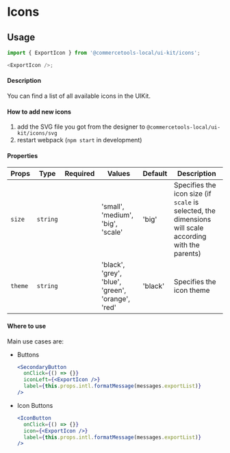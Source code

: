 # Icons

## Usage

```js
import { ExportIcon } from '@commercetools-local/ui-kit/icons';

<ExportIcon />;
```

#### Description

You can find a list of all available icons in the UIKit.

#### How to add new icons

1.  add the SVG file you got from the designer to `@commercetools-local/ui-kit/icons/svg`
2.  restart webpack (`npm start` in development)

#### Properties

| Props   | Type     | Required | Values                                            | Default | Description                                                                                            |
| ------- | -------- | :------: | ------------------------------------------------- | ------- | ------------------------------------------------------------------------------------------------------ |
| `size`  | `string` |          | 'small', 'medium', 'big', 'scale'                 | 'big'   | Specifies the icon size (if `scale` is selected, the dimensions will scale according with the parents) |
| `theme` | `string` |          | 'black', 'grey', 'blue', 'green', 'orange', 'red' | 'black' | Specifies the icon theme                                                                               |

#### Where to use

Main use cases are:

- Buttons

  ```jsx
  <SecondaryButton
    onClick={() => {}}
    iconLeft={<ExportIcon />}
    label={this.props.intl.formatMessage(messages.exportList)}
  />
  ```

- Icon Buttons
  ```jsx
  <IconButton
    onClick={() => {}}
    icon={<ExportIcon />}
    label={this.props.intl.formatMessage(messages.exportList)}
  />
  ```
